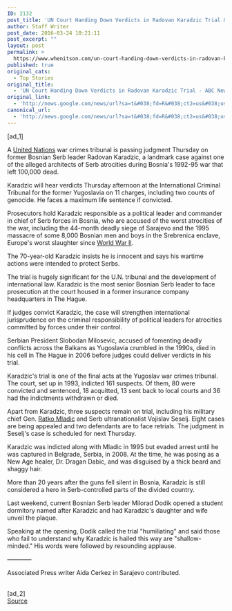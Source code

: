 ```yaml
---
ID: 2132
post_title: 'UN Court Handing Down Verdicts in Radovan Karadzic Trial &#8211; ABC News'
author: Staff Writer
post_date: 2016-03-24 10:21:11
post_excerpt: ""
layout: post
permalink: >
  https://www.whenitson.com/un-court-handing-down-verdicts-in-radovan-karadzic-trial-abc-news/
published: true
original_cats:
  - Top Stories
original_title:
  - 'UN Court Handing Down Verdicts in Radovan Karadzic Trial - ABC News'
original_link:
  - 'http://news.google.com/news/url?sa=t&#038;fd=R&#038;ct2=us&#038;usg=AFQjCNF_I80r_gbbuuyJmp6B2BVL4cyFjQ&#038;clid=c3a7d30bb8a4878e06b80cf16b898331&#038;cid=52779064864316&#038;ei=lr_zVpDHLIPGhAHh1ayADA&#038;url=http://abcnews.go.com/International/wireStory/court-handing-verdicts-radovan-karadzic-trial-37890935'
canonical_url:
  - 'http://news.google.com/news/url?sa=t&#038;fd=R&#038;ct2=us&#038;usg=AFQjCNF_I80r_gbbuuyJmp6B2BVL4cyFjQ&#038;clid=c3a7d30bb8a4878e06b80cf16b898331&#038;cid=52779064864316&#038;ei=lr_zVpDHLIPGhAHh1ayADA&#038;url=http://abcnews.go.com/International/wireStory/court-handing-verdicts-radovan-karadzic-trial-37890935'
---
```

 [ad_1]
<br><div readability="104.60863557858">
<p itemprop="articleBody">
A <a href="http://abcnews.go.com/topics/news/world/united-nations.htm" class="r_lapi">United Nations</a> war crimes tribunal is passing judgment Thursday on former Bosnian Serb leader Radovan Karadzic, a landmark case against one of the alleged architects of Serb atrocities during Bosnia's 1992-95 war that left 100,000 dead.</p>
<p itemprop="articleBody">
Karadzic will hear verdicts Thursday afternoon at the International Criminal Tribunal for the former Yugoslavia on 11 charges, including two counts of genocide. He faces a maximum life sentence if convicted.</p>
<p itemprop="articleBody">
Prosecutors hold Karadzic responsible as a political leader and commander in chief of Serb forces in Bosnia, who are accused of the worst atrocities of the war, including the 44-month deadly siege of Sarajevo and the 1995 massacre of some 8,000 Bosnian men and boys in the Srebrenica enclave, Europe's worst slaughter since <a href="http://abcnews.go.com/topics/news/history/world-war-ii.htm" class="r_lapi">World War II</a>.</p>
<p itemprop="articleBody">
The 70-year-old Karadzic insists he is innocent and says his wartime actions were intended to protect Serbs.</p>
<p itemprop="articleBody">
The trial is hugely significant for the U.N. tribunal and the development of international law. Karadzic is the most senior Bosnian Serb leader to face prosecution at the court housed in a former insurance company headquarters in The Hague.</p>
<p itemprop="articleBody">
If judges convict Karadzic, the case will strengthen international jurisprudence on the criminal responsibility of political leaders for atrocities committed by forces under their control.</p>
<p itemprop="articleBody">
Serbian President Slobodan Milosevic, accused of fomenting deadly conflicts across the Balkans as Yugoslavia crumbled in the 1990s, died in his cell in The Hague in 2006 before judges could deliver verdicts in his trial.</p>
<p itemprop="articleBody">
Karadzic's trial is one of the final acts at the Yugoslav war crimes tribunal. The court, set up in 1993, indicted 161 suspects. Of them, 80 were convicted and sentenced, 18 acquitted, 13 sent back to local courts and 36 had the indictments withdrawn or died.</p>
<p itemprop="articleBody">
Apart from Karadzic, three suspects remain on trial, including his military chief Gen. <a href="http://abcnews.go.com/topics/news/world/ratko-mladic.htm" class="r_lapi">Ratko Mladic</a> and Serb ultranationalist Vojislav Seselj. Eight cases are being appealed and two defendants are to face retrials. The judgment in Seselj's case is scheduled for next Thursday.</p>
<p itemprop="articleBody">
Karadzic was indicted along with Mladic in 1995 but evaded arrest until he was captured in Belgrade, Serbia, in 2008. At the time, he was posing as a New Age healer, Dr. Dragan Dabic, and was disguised by a thick beard and shaggy hair.</p>
<p itemprop="articleBody">
More than 20 years after the guns fell silent in Bosnia, Karadzic is still considered a hero in Serb-controlled parts of the divided country.</p>
<p itemprop="articleBody">
Last weekend, current Bosnian Serb leader Milorad Dodik opened a student dormitory named after Karadzic and had Karadzic's daughter and wife unveil the plaque.</p>
<p itemprop="articleBody">
Speaking at the opening, Dodik called the trial "humiliating" and said those who fail to understand why Karadzic is hailed this way are "shallow-minded." His words were followed by resounding applause.</p>
<p itemprop="articleBody">
————</p>
<p itemprop="articleBody">
Associated Press writer Aida Cerkez in Sarajevo contributed.</p>
</div>
<br>[ad_2]
<br><a href="http://news.google.com/news/url?sa=t&#038;fd=R&#038;ct2=us&#038;usg=AFQjCNF_I80r_gbbuuyJmp6B2BVL4cyFjQ&#038;clid=c3a7d30bb8a4878e06b80cf16b898331&#038;cid=52779064864316&#038;ei=lr_zVpDHLIPGhAHh1ayADA&#038;url=http://abcnews.go.com/International/wireStory/court-handing-verdicts-radovan-karadzic-trial-37890935">Source </a>